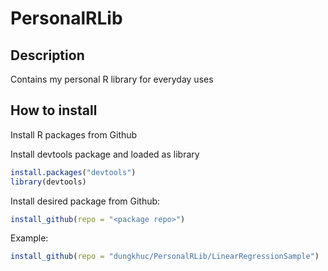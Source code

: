 # PersonalRLib
## Description
Contains my personal R library for everyday uses

## How to install
Install R packages from Github

Install devtools package and loaded as library
```R
install.packages("devtools")
library(devtools)
```
Install desired package from Github:

```R
install_github(repo = "<package repo>")
```
Example: 
```R
install_github(repo = "dungkhuc/PersonalRLib/LinearRegressionSample")
```
